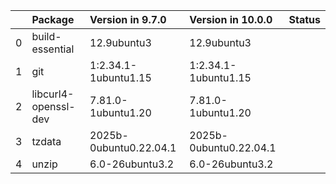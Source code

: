 <!-- markdown-link-check-disable -->

|    | Package              | Version in 9.7.0       | Version in 10.0.0      | Status   |
|---:|:---------------------|:-----------------------|:-----------------------|:---------|
|  0 | build-essential      | 12.9ubuntu3            | 12.9ubuntu3            |          |
|  1 | git                  | 1:2.34.1-1ubuntu1.15   | 1:2.34.1-1ubuntu1.15   |          |
|  2 | libcurl4-openssl-dev | 7.81.0-1ubuntu1.20     | 7.81.0-1ubuntu1.20     |          |
|  3 | tzdata               | 2025b-0ubuntu0.22.04.1 | 2025b-0ubuntu0.22.04.1 |          |
|  4 | unzip                | 6.0-26ubuntu3.2        | 6.0-26ubuntu3.2        |          |